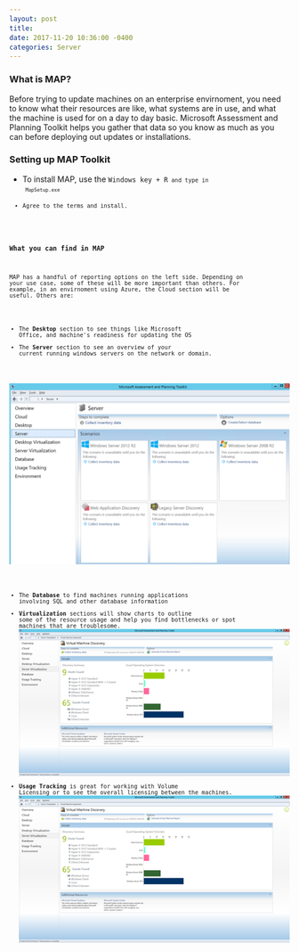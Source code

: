 ```yaml
--- 
layout: post 
title: 
date: 2017-11-20 10:36:00 -0400 
categories: Server 
---
```


### What is MAP?
Before trying to update machines on an enterprise envirnoment, you need to know what their resources are like, what systems are in use, and what the machine is used for on a day to day basic. Microsoft Assessment and Planning Toolkit helps you gather that data so you know as much as you can before deploying out updates or installations. 


### Setting up MAP Toolkit

- To install MAP, use the <code>Windows key + R<code> and type in <code> MapSetup.exe </code>
- Agree to the terms and install. 

### What you can find in MAP
MAP has a handful of reporting options on the left side. Depending on your use case, some of these will be more important than others. For example, in an envirnoment using Azure, the Cloud section will be useful. Others are:

- The **Desktop** section to see things like Microsoft Office, and machine's readiness for updating the OS
- The **Server** section to see an overview of your current running windows servers on the network or domain. 

![Server MAP](/assets/img/servergifs/map/1.png)
- The **Database** to find machines running applications involving SQL and other database information
- **Virtualization** sections will show charts to outline some of the resource usage and help you find bottlenecks or spot machines that are troublesome. 
![MAP Virtualization](/assets/img/servergifs/map/2.png)
- **Usage Tracking** is great for working with Volume Licensing or to see the overall licensing between the machines. 
![MAP Virtualization2](/assets/img/servergifs/map/2.png)

